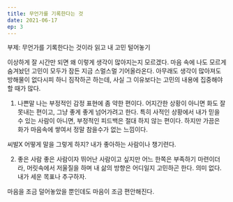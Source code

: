 ```yaml
---
title: 무언가를 기록한다는 것
date: 2021-06-17
ep: 3
---
```


부제: 무언가를 기록한다는 것이라 읽고 내 고민 털어놓기

이상하게 잘 시간만 되면 왜 이렇게 생각이 많아지는지 모르겠다. 마음 속에 나도 모르게 숨겨놨던 고민이 모두가 잠든 지금 스멀스멀 기어올라온다. 아무래도 생각이 많아져도 방해물이 없다시피 하니 짐작하곤 하는데, 사실 그 이유보다는 고민의 내용에 집중해야할 때가 많다.

1. 나쁜말
나는 부정적인 감정 표현에 좀 약한 편이다. 어지간한 상황이 아니면 화도 잘 못내는 편이고, 그냥 좋게 좋게 넘어가려고 한다. 특히 사적인 상황에서 내가 믿을 수 있는 사람이 아니면, 부정적인 피드백은 절대 하지 않는 편이다. 하지만 가끔은 화가 마음속에 쌓여서 정말 참을수가 없는 느낌이다.

씨발X 어떻게 말을 그렇게 하지? 내가 좋아하는 사람이나 챙기련다.

2. 좋은 사람
좋은 사람이자 뛰어난 사람이고 싶지만 어느 한쪽은 부족하기 마련이더라, 머릿속에서 저울질을 하며 내 삶의 방향은 어디일지 고민하곤 한다. 의미 없다. 내가 세운 목표나 추구하자.

마음을 조금 덜어놓았을 뿐인데도 마음이 조금 편안해진다. 